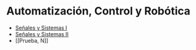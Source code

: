 # Automatización, Control y Robótica

- [Señales y Sistemas I](Señales%20y%20Sistemas%20I.md)
- [Señales y Sistemas II](Señales%20y%20Sistemas%20II.md)
- [[Prueba, N]]
